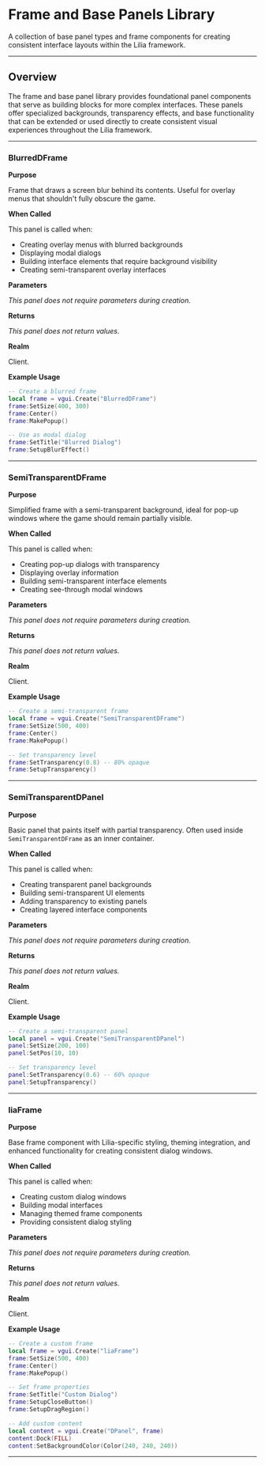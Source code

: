 # Frame and Base Panels Library

A collection of base panel types and frame components for creating consistent interface layouts within the Lilia framework.

---

## Overview

The frame and base panel library provides foundational panel components that serve as building blocks for more complex interfaces. These panels offer specialized backgrounds, transparency effects, and base functionality that can be extended or used directly to create consistent visual experiences throughout the Lilia framework.

---

### BlurredDFrame

**Purpose**

Frame that draws a screen blur behind its contents. Useful for overlay menus that shouldn't fully obscure the game.

**When Called**

This panel is called when:
- Creating overlay menus with blurred backgrounds
- Displaying modal dialogs
- Building interface elements that require background visibility
- Creating semi-transparent overlay interfaces

**Parameters**

*This panel does not require parameters during creation.*

**Returns**

*This panel does not return values.*

**Realm**

Client.

**Example Usage**

```lua
-- Create a blurred frame
local frame = vgui.Create("BlurredDFrame")
frame:SetSize(400, 300)
frame:Center()
frame:MakePopup()

-- Use as modal dialog
frame:SetTitle("Blurred Dialog")
frame:SetupBlurEffect()
```

---

### SemiTransparentDFrame

**Purpose**

Simplified frame with a semi-transparent background, ideal for pop-up windows where the game should remain partially visible.

**When Called**

This panel is called when:
- Creating pop-up dialogs with transparency
- Displaying overlay information
- Building semi-transparent interface elements
- Creating see-through modal windows

**Parameters**

*This panel does not require parameters during creation.*

**Returns**

*This panel does not return values.*

**Realm**

Client.

**Example Usage**

```lua
-- Create a semi-transparent frame
local frame = vgui.Create("SemiTransparentDFrame")
frame:SetSize(500, 400)
frame:Center()
frame:MakePopup()

-- Set transparency level
frame:SetTransparency(0.8) -- 80% opaque
frame:SetupTransparency()
```

---

### SemiTransparentDPanel

**Purpose**

Basic panel that paints itself with partial transparency. Often used inside `SemiTransparentDFrame` as an inner container.

**When Called**

This panel is called when:
- Creating transparent panel backgrounds
- Building semi-transparent UI elements
- Adding transparency to existing panels
- Creating layered interface components

**Parameters**

*This panel does not require parameters during creation.*

**Returns**

*This panel does not return values.*

**Realm**

Client.

**Example Usage**

```lua
-- Create a semi-transparent panel
local panel = vgui.Create("SemiTransparentDPanel")
panel:SetSize(200, 100)
panel:SetPos(10, 10)

-- Set transparency level
panel:SetTransparency(0.6) -- 60% opaque
panel:SetupTransparency()
```

---

### liaFrame

**Purpose**

Base frame component with Lilia-specific styling, theming integration, and enhanced functionality for creating consistent dialog windows.

**When Called**

This panel is called when:
- Creating custom dialog windows
- Building modal interfaces
- Managing themed frame components
- Providing consistent dialog styling

**Parameters**

*This panel does not require parameters during creation.*

**Returns**

*This panel does not return values.*

**Realm**

Client.

**Example Usage**

```lua
-- Create a custom frame
local frame = vgui.Create("liaFrame")
frame:SetSize(500, 400)
frame:Center()
frame:MakePopup()

-- Set frame properties
frame:SetTitle("Custom Dialog")
frame:SetupCloseButton()
frame:SetupDragRegion()

-- Add custom content
local content = vgui.Create("DPanel", frame)
content:Dock(FILL)
content:SetBackgroundColor(Color(240, 240, 240))
```

---
